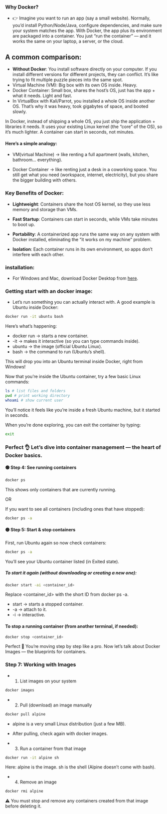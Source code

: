 ### Why Docker?
- 👉 Imagine you want to run an app (say a small website). Normally, you’d install Python/Node/Java, configure dependencies, and make sure your system matches the app. With Docker, the app plus its environment are packaged into a container. You just “run the container” — and it works the same on your laptop, a server, or the cloud.

## A common comparison:
- **Without Docker**: You install software directly on your computer. If you install different versions for different projects, they can conflict. It’s like trying to fit multiple puzzle pieces into the same spot.
- Virtual Machine (VM): Big box with its own OS inside. Heavy.
- Docker Container: Small box, shares the host’s OS, just has the app + what it needs. Light and fast.
- In VirtualBox with Kali/Parrot, you installed a whole OS inside another OS. That’s why it was heavy, took gigabytes of space, and booted slowly.

In Docker, instead of shipping a whole OS, you just ship the application + libraries it needs. It uses your existing Linux kernel (the “core” of the OS), so it’s much lighter. A container can start in seconds, not minutes.

#### Here’s a simple analogy:

- VM(virtual Machine) → like renting a full apartment (walls, kitchen, bathroom… everything).

- Docker Container → like renting just a desk in a coworking space. You still get what you need (workspace, internet, electricity), but you share the bigger building with others.

### Key Benefits of Docker:
- **Lightweight**: Containers share the host OS kernel, so they use less memory and storage than VMs.
- **Fast Startup**: Containers can start in seconds, while VMs take minutes to boot up.
- **Portability**: A containerized app runs the same way on any system with Docker installed, eliminating the “it works on my machine” problem.

- **Isolation**: Each container runs in its own environment, so apps don’t interfere with each other.

### installation: 
- For Windows and Mac, download Docker Desktop from [here](https://www.docker.com/products/docker-desktop/).

### Getting start with an docker image:
- Let’s run something you can actually interact with. A good example is Ubuntu inside Docker:

```bash
docker run -it ubuntu bash
```
 Here’s what’s happening:
 - docker run → starts a new container.
 - -it → makes it interactive (so you can type commands inside).
 - ubuntu → the image (official Ubuntu Linux).
 - bash → the command to run (Ubuntu’s shell).

 This will drop you into an Ubuntu terminal inside Docker, right from Windows!

 Now that you’re inside the Ubuntu container, try a few basic Linux commands:

 ```bash
ls # list files and folders
pwd # print working directory
whoami # show current user 
```

You’ll notice it feels like you’re inside a fresh Ubuntu machine, but it started in seconds.

When you’re done exploring, you can exit the container by typing:
```bash
exit
```

### Perfect 👌 Let’s dive into container management — the heart of Docker basics.

#### 🟢 Step 4: See running containers

```bash
docker ps
```

This shows only containers that are currently running.

OR

If you want to see all containers (including ones that have stopped):
```bash
docker ps -a
```

#### 🟡 Step 5: Start & stop containers

First, run Ubuntu again so now check containers:
 ```bash
docker ps -a
```
You’ll see your Ubuntu container listed (in Exited state).
##### To start it again (without downloading or creating a new one):
```bash
docker start -ai <container_id>
```

Replace <container_id> with the short ID from docker ps -a.
- start → starts a stopped container.
- -a → attach to it.
- -i → interactive.

#### To stop a running container (from another terminal, if needed):
```bash
docker stop <container_id>
```

Perfect 🚀 You’re moving step by step like a pro.
Now let’s talk about Docker Images — the blueprints for containers.


### Step 7: Working with Images
- 1. List images on your system
```bash
docker images
```

- 2. Pull (download) an image manually
```bash
docker pull alpine
```

- alpine is a very small Linux distribution (just a few MB).
- After pulling, check again with docker images.

- 3. Run a container from that image
```bash
docker run -it alpine sh
```
Here:
alpine is the image.
sh is the shell (Alpine doesn’t come with bash).

- 4. Remove an image
```bash
docker rmi alpine 
```
⚠️ You must stop and remove any containers created from that image before deleting it.

